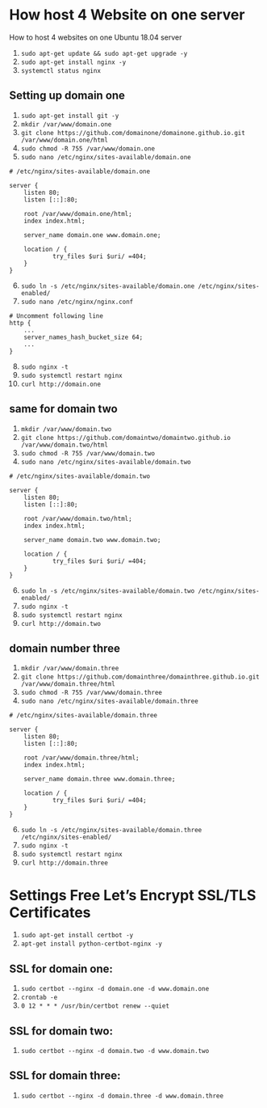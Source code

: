 # How host 4 Website on one server
How to host 4 websites on one Ubuntu 18.04 server

1. `sudo apt-get update && sudo apt-get upgrade -y`
2. `sudo apt-get install nginx -y`
3. `systemctl status nginx`

## Setting up domain one
1. `sudo apt-get install git -y`
2. `mkdir /var/www/domain.one`
3. `git clone https://github.com/domainone/domainone.github.io.git /var/www/domain.one/html`
4. `sudo chmod -R 755 /var/www/domain.one`
5. `sudo nano /etc/nginx/sites-available/domain.one`
```
# /etc/nginx/sites-available/domain.one 

server {
    listen 80;
    listen [::]:80;

    root /var/www/domain.one/html;
    index index.html;

    server_name domain.one www.domain.one;

    location / {
            try_files $uri $uri/ =404;
    }
}
```
6. `sudo ln -s /etc/nginx/sites-available/domain.one /etc/nginx/sites-enabled/`
7. `sudo nano /etc/nginx/nginx.conf`
```
# Uncomment following line
http {
    ...
    server_names_hash_bucket_size 64;
    ...
}
```
8. `sudo nginx -t`
9. `sudo systemctl restart nginx`
10. `curl http://domain.one`

## same for domain two
1. `mkdir /var/www/domain.two`
2. `git clone https://github.com/domaintwo/domaintwo.github.io /var/www/domain.two/html`
4. `sudo chmod -R 755 /var/www/domain.two`
5. `sudo nano /etc/nginx/sites-available/domain.two`
```
# /etc/nginx/sites-available/domain.two

server {
    listen 80;
    listen [::]:80;

    root /var/www/domain.two/html;
    index index.html;

    server_name domain.two www.domain.two;

    location / {
            try_files $uri $uri/ =404;
    }
}
```
6. `sudo ln -s /etc/nginx/sites-available/domain.two /etc/nginx/sites-enabled/`
7. `sudo nginx -t`
8. `sudo systemctl restart nginx`
9. `curl http://domain.two`

## domain number three
1. `mkdir /var/www/domain.three`
2. `git clone https://github.com/domainthree/domainthree.github.io.git /var/www/domain.three/html`
4. `sudo chmod -R 755 /var/www/domain.three`
5. `sudo nano /etc/nginx/sites-available/domain.three`
```
# /etc/nginx/sites-available/domain.three

server {
    listen 80;
    listen [::]:80;

    root /var/www/domain.three/html;
    index index.html;

    server_name domain.three www.domain.three;

    location / {
            try_files $uri $uri/ =404;
    }
}
```
6. `sudo ln -s /etc/nginx/sites-available/domain.three /etc/nginx/sites-enabled/`
7. `sudo nginx -t`
8. `sudo systemctl restart nginx`
9. `curl http://domain.three`

# Settings Free Let’s Encrypt SSL/TLS Certificates 
1. `sudo apt-get install certbot -y`
2. `apt-get install python-certbot-nginx -y`

## SSL for domain one:
1. `sudo certbot --nginx -d domain.one -d www.domain.one`
2. `crontab -e`
3. `0 12 * * * /usr/bin/certbot renew --quiet`

## SSL for domain two:
1. `sudo certbot --nginx -d domain.two -d www.domain.two`

## SSL for domain three:
1. `sudo certbot --nginx -d domain.three -d www.domain.three`

